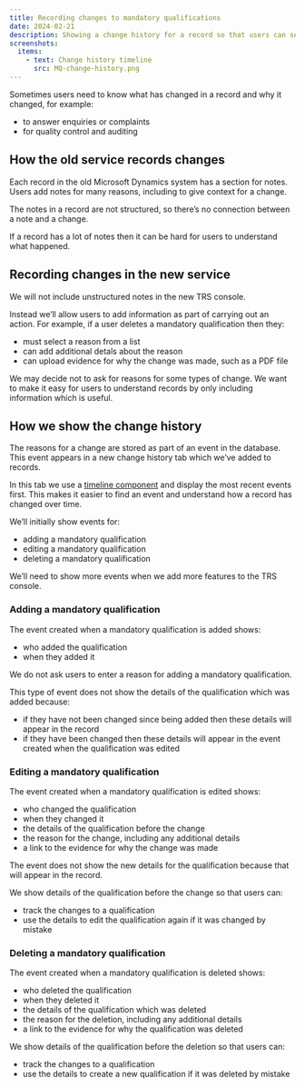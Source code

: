 ```yaml
---
title: Recording changes to mandatory qualifications
date: 2024-02-21
description: Showing a change history for a record so that users can see what changed and why it changed.
screenshots:
  items:
    - text: Change history timeline
      src: MQ-change-history.png
---
```


Sometimes users need to know what has changed in a record and why it changed, for example:

- to answer enquiries or complaints
- for quality control and auditing

## How the old service records changes

Each record in the old Microsoft Dynamics system has a section for notes. Users add notes for many reasons, including to give context for a change.

The notes in a record are not structured, so there’s no connection between a note and a change.

If a record has a lot of notes then it can be hard for users to understand what happened.

## Recording changes in the new service

We will not include unstructured notes in the new TRS console.

Instead we’ll allow users to add information as part of carrying out an action. For example, if a user deletes a mandatory qualification then they:

- must select a reason from a list
- can add additional detals about the reason
- can upload evidence for why the change was made, such as a PDF file

We may decide not to ask for reasons for some types of change. We want to make it easy for users to understand records by only including information which is useful.

## How we show the change history

The reasons for a change are stored as part of an event in the database. This event appears in a new change history tab which we’ve added to records.

In this tab we use a [timeline component](https://design-patterns.service.justice.gov.uk/components/timeline/) and display the most recent events first. This makes it easier to find an event and understand how a record has changed over time.

We’ll initially show events for:

- adding a mandatory qualification
- editing a mandatory qualification
- deleting a mandatory qualification

We’ll need to show more events when we add more features to the TRS console.

### Adding a mandatory qualification

The event created when a mandatory qualification is added shows:

- who added the qualification
- when they added it

We do not ask users to enter a reason for adding a mandatory qualification.

This type of event does not show the details of the qualification which was added because:

- if they have not been changed since being added then these details will appear in the record
- if they have been changed then these details will appear in the event created when the qualification was edited

### Editing a mandatory qualification

The event created when a mandatory qualification is edited shows:

- who changed the qualification
- when they changed it
- the details of the qualification before the change
- the reason for the change, including any additional details
- a link to the evidence for why the change was made

The event does not show the new details for the qualification because that will appear in the record.

We show details of the qualification before the change so that users can:

- track the changes to a qualification
- use the details to edit the qualification again if it was changed by mistake

### Deleting a mandatory qualification

The event created when a mandatory qualification is deleted shows:

- who deleted the qualification
- when they deleted it
- the details of the qualification which was deleted
- the reason for the deletion, including any additional details
- a link to the evidence for why the qualification was deleted

We show details of the qualification before the deletion so that users can:

- track the changes to a qualification
- use the details to create a new qualification if it was deleted by mistake
